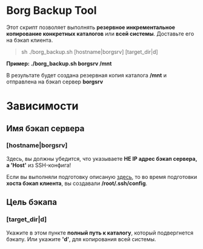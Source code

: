 # Borg Backup Tool
Этот скрипт позволяет выполнять **резервное инкрементальное копирование конкретных каталогов** или **всей системы**. Доставьте его на бэкап клиента.
>sh ./borg_backup.sh [hostname|borgsrv] [target_dir|d]

**Пример: ./borg_backup.sh borgsrv /mnt**

В результате будет создана резервная копия каталога **/mnt** и отправлена на бэкап сервер **borgsrv**

# Зависимости
## Имя бэкап сервера
### **[hostname|borgsrv]**
Здесь, вы должны убедится, что указываете **НЕ IP адрес бэкап сервера, а 'Host'** из SSH-конфига!

Если вы выполняли подготовку описаную [здесь](./README.md), то во время подготовки **хоста бэкап клиента**, вы создавали **/root/.ssh/config**. 

## Цель бэкапа
### **[target_dir|d]**
Укажите в этом пункте **полный путь к каталогу**, который подвергнется бэкапу. Или укажите **'d'**, для копирования всей системы.
